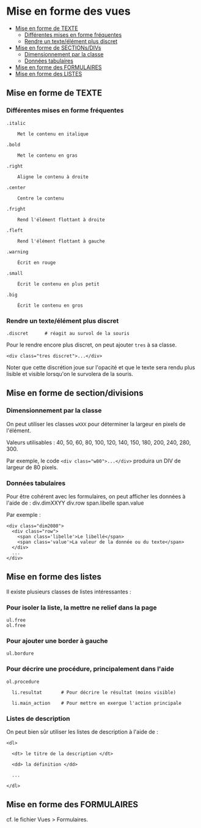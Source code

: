 # Mise en forme des vues

* [Mise en forme de TEXTE](#misteenformedetexte)
  * [Différentes mises en forme fréquentes](#differentesmisesenformeparcss)
  * [Rendre un texte/élément plus discret](#rendreuntexteplusdiscret)
* [Mise en forme de SECTIONs/DIVs](#miseenformedesectionsdetexte)
  * [Dimensionnement par la classe](#dimensionnementparlaclasse)
  * [Données tabulaires](#donneestabulaires)
* [Mise en forme des FORMULAIRES](#miseenformedesformulaires)
* [Mise en forme des LISTES](#miseneformedeslistes)



<a name='misteenformedetexte'></a>

## Mise en forme de TEXTE

<a name='differentesmisesenformeparcss'></a>

### Différentes mises en forme fréquentes

    .italic

        Met le contenu en italique

    .bold

        Met le contenu en gras

    .right

        Aligne le contenu à droite

    .center

        Centre le contenu
        
    .fright

        Rend l'élément flottant à droite

    .fleft

        Rend l'élément flottant à gauche

    .warning

        Écrit en rouge

    .small

        Écrit le contenu en plus petit

    .big

        Écrit le contenu en gros

<a name='rendreuntexteplusdiscret'></a>

### Rendre un texte/élément plus discret

    .discret      # réagit au survol de la souris

Pour le rendre encore plus discret, on peut ajouter `tres` à sa classe.

    <div class="tres discret">...</div>

Noter que cette discrétion joue sur l'opacité et que le texte sera rendu plus lisible et visible lorsqu'on le survolera de la souris.

<a name='miseenformedesectionsdetexte'></a>

## Mise en forme de section/divisions

<a name='dimensionnementparlaclasse'></a>

### Dimensionnement par la classe


On peut utiliser les classes `wXXX` pour déterminer la largeur en pixels de l'élément.

Valeurs utilisables : 40, 50, 60, 80, 100, 120, 140, 150, 180, 200, 240, 280, 300.

Par exemple, le code `<div class="w80">...</div>` produira un DIV de largeur de 80 pixels.

<a name='donneestabulaires'></a>

### Données tabulaires


Pour être cohérent avec les formulaires, on peut afficher les données à l'aide de :
    div.dimXXYY
      div.row
        span.libelle
        span.value

Par exemple :

    <div class="dim2080">
      <div class="row">
        <span class='libelle'>Le libellé</span>
        <span class='value'>La valeur de la donnée ou du texte</span>
      </div>
      ...
    </div>

<!-- --------------------------------------------------------------------- -->

<a name='miseneformedeslistes'></a>

## Mise en forme des listes

Il existe plusieurs classes de listes intéressantes :

### Pour isoler la liste, la mettre ne relief dans la page

    ul.free
    ol.free

### Pour ajouter une border à gauche

    ul.bordure

### Pour décrire une procédure, principalement dans l'aide

    ol.procedure

      li.resultat       # Pour décrire le résultat (moins visible)

      li.main_action    # Pour mettre en exergue l'action principale

### Listes de description

On peut bien sûr utiliser les listes de description à l'aide de :

    <dl>

      <dt> le titre de la description </dt>

      <dd> la définition </dd>

      ...

    </dl>

<a name='miseenformedesformulaires'></a>

## Mise en forme des FORMULAIRES

cf. le fichier Vues > Formulaires.
